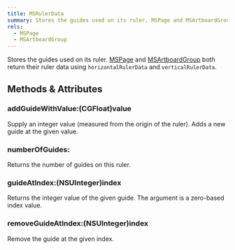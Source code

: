 ```yaml
---
title: MSRulerData
summary: Stores the guides used on its ruler. MSPage and MSArtboardGroup both return their ruler data using <code>horizontalRulerData</code> and <code>verticalRulerData</code>.
rels:
  - MSPage
  - MSArtboardGroup
---
```


Stores the guides used on its ruler. [MSPage](/reference/MSPage/) and [MSArtboardGroup](/reference/MSArtboardGroup/) both return their ruler data using `horizontalRulerData` and `verticalRulerData`.

## Methods & Attributes

### addGuideWithValue:(CGFloat)value

Supply an integer value (measured from the origin of the ruler). Adds a new guide at the given value.

### numberOfGuides:

Returns the number of guides on this ruler.

### guideAtIndex:(NSUInteger)index

Returns the integer value of the given guide. The argument is a zero-based index value.

### removeGuideAtIndex:(NSUInteger)index

Remove the guide at the given index.
